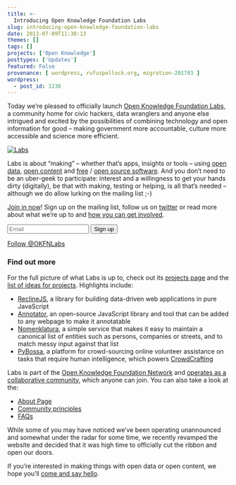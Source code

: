 ```yaml
---
title: >-
  Introducing Open Knowledge Foundation Labs
slug: introducing-open-knowledge-foundation-labs
date: 2013-07-09T11:30:13
themes: []
tags: []
projects: ['Open Knowledge']
posttypes: ['Updates']
featured: False
provenance: [ wordpress, rufuspollock.org, migration-201703 ]
wordpress:
  - post_id: 1238
---
```


<!--magazine.image = http://farm3.staticflickr.com/2861/9250481888_75304ef6da_z.jpg -->

<p>Today we’re pleased to officially launch <a href="http://okfnlabs.org/">Open Knowledge Foundation Labs</a>, a community home for civic hackers, data wranglers and anyone else intrigued and excited by the possibilities of combining technology and open information for good – making government more accountable, culture more accessible and science more efficient.</p>

<p><a href="http://okfnlabs.org/"><img src="http://farm3.staticflickr.com/2861/9250481888_75304ef6da_z.jpg" alt="Labs" /></a></p>

<p>Labs is about &#8220;making&#8221;  &#8211; whether that’s apps, insights or tools &#8211; using <a href="http://okfn.org/opendata/">open data</a>, <a href="http://opendefinition.org/">open content</a> and <a href="http://www.gnu.org/philosophy/free-sw.html">free</a> / <a href="http://opensource.org/">open source software</a>. And you don&#8217;t need to be an uber-geek to participate: interest and a willingness to get your hands dirty (digitally), be that with making, testing or helping, is all that&#8217;s needed &#8211; although we do allow lurking on the mailing list ;-)</p>

<p><a href="http://okfnlabs.org/join/">Join in now</a>! Sign up on the mailing list, follow us on <a href="https://twitter.com/okfnlabs/">twitter</a> or read more about what we’re up to and <a href="http://okfnlabs.org/join/">how you can get involved</a>.</p>

<form action="http://lists.okfn.org/mailman/subscribe/okfn-labs"
  method="POST" class="form-inline">
  <input type="text" class="input-medium" name="email" placeholder="Email">
  <button type="submit" class="btn">Sign up</button>
</form>

<p><a href="https://twitter.com/OKFNLabs" class="twitter-follow-button" data-show-count="false" data-size="large" data-dnt="true">Follow @OKFNLabs</a>
<script>!function(d,s,id){var js,fjs=d.getElementsByTagName(s)[0],p=/^http:/.test(d.location)?'http':'https';if(!d.getElementById(id)){js=d.createElement(s);js.id=id;js.src=p+'://platform.twitter.com/widgets.js';fjs.parentNode.insertBefore(js,fjs);}}(document, 'script', 'twitter-wjs');</script></p>

<h3>Find out more</h3>

<p>For the full picture of what Labs is up to, check out its <a href="http://okfnlabs.org/projects/">projects page</a> and the <a href="https://github.com/okfn/ideas/issues">list of ideas for projects</a>. Highlights include:</p>

<ul>
<li><a href="http://okfnlabs.org/recline/">ReclineJS</a>, a library for building data-driven web applications in pure JavaScript</li>
<li><a href="http://okfnlabs.org/annotator/">Annotator</a>, an open-source JavaScript library and tool that can be added to any webpage to make it annotatable</li>
<li><a href="http://nomenklatura.okfnlabs.org/">Nomenklatura</a>, a simple service that makes it easy to maintain a canonical list of entities such as persons, companies or streets, and to match messy input against that list</li>
<li><a href="http://dev.pybossa.com/">PyBossa</a>, a platform for crowd-sourcing online volunteer assistance on tasks that require human intelligence, which powers <a href="http://crowdcrafting.org/">CrowdCrafting</a></li>
</ul>

<p>Labs is part of the <a href="http://okfn.org/">Open Knowledge Foundation Network</a> and <a href="http://okfnlabs.org/about/#governance">operates as a collaborative community</a>, which anyone can join. You can also take a look at the:</p>

<ul>
<li><a href="http://okfnlabs.org/about/">About Page</a></li>
<li><a href="http://okfnlabs.org/about/#principles">Community principles</a></li>
<li><a href="http://okfnlabs.org/about/#faqs">FAQs</a></li>
</ul>

<p>While some of you may have noticed we&#8217;ve been operating unannounced and somewhat under the radar for some time, we recently revamped the website and decided that it was high time to officially cut the ribbon and open our doors.</p>

<p>If you&#8217;re interested in making things with open data or open content, we hope you&#8217;ll <a href="http://okfnlabs.org/join/">come and say hello</a>.</p>
<img src="http://feeds.feedburner.com/~r/okfn/~4/xMup4MlL54o" height="1" width="1"/>

